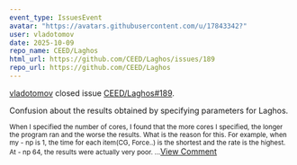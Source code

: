 ```yaml
---
event_type: IssuesEvent
avatar: "https://avatars.githubusercontent.com/u/17843342?"
user: vladotomov
date: 2025-10-09
repo_name: CEED/Laghos
html_url: https://github.com/CEED/Laghos/issues/189
repo_url: https://github.com/CEED/Laghos
---
```


<a href='https://github.com/vladotomov' target='_blank'>vladotomov</a> closed issue <a href='https://github.com/CEED/Laghos/issues/189' target='_blank'>CEED/Laghos#189</a>.

<p>Confusion about the results obtained by specifying parameters for Laghos.</p><small>When I specified the number of cores, I found that the more cores I specified, the longer the program ran and the worse the results. What is the reason for this. For example, when my - np is 1, the time for each item(CG, Force..) is the shortest and the rate is the highest. At - np 64, the results were actually very poor....</small><a href='https://github.com/CEED/Laghos/issues/189' target='_blank'>View Comment</a>